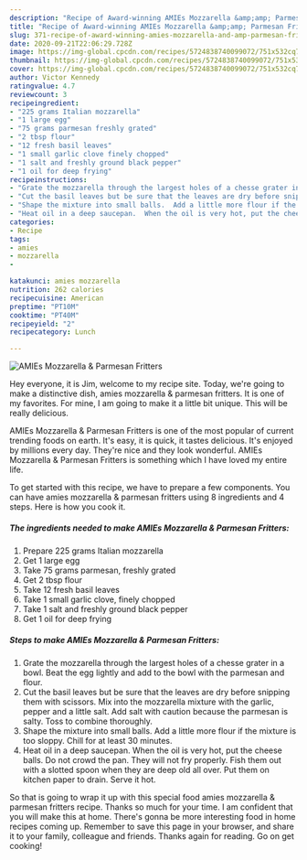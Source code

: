 ```yaml
---
description: "Recipe of Award-winning AMIEs Mozzarella &amp;amp; Parmesan Fritters"
title: "Recipe of Award-winning AMIEs Mozzarella &amp;amp; Parmesan Fritters"
slug: 371-recipe-of-award-winning-amies-mozzarella-and-amp-parmesan-fritters
date: 2020-09-21T22:06:29.728Z
image: https://img-global.cpcdn.com/recipes/5724838740099072/751x532cq70/amies-mozzarella-parmesan-fritters-recipe-main-photo.jpg
thumbnail: https://img-global.cpcdn.com/recipes/5724838740099072/751x532cq70/amies-mozzarella-parmesan-fritters-recipe-main-photo.jpg
cover: https://img-global.cpcdn.com/recipes/5724838740099072/751x532cq70/amies-mozzarella-parmesan-fritters-recipe-main-photo.jpg
author: Victor Kennedy
ratingvalue: 4.7
reviewcount: 3
recipeingredient:
- "225 grams Italian mozzarella"
- "1 large egg"
- "75 grams parmesan freshly grated"
- "2 tbsp flour"
- "12 fresh basil leaves"
- "1 small garlic clove finely chopped"
- "1 salt and freshly ground black pepper"
- "1 oil for deep frying"
recipeinstructions:
- "Grate the mozzarella through the largest holes of a chesse grater in a bowl.  Beat the egg lightly and add to the bowl with the parmesan and flour."
- "Cut the basil leaves but be sure that the leaves are dry before snipping them with scissors.  Mix into the mozzarella mixture with the garlic, pepper and a little salt.  Add salt with caution because the parmesan is salty.  Toss to combine thoroughly."
- "Shape the mixture into small balls.  Add a little more flour if the mixture is too sloppy.  Chill for at least 30 minutes."
- "Heat oil in a deep saucepan.  When the oil is very hot, put the cheese balls.  Do not crowd the pan.  They will not fry properly.  Fish them out with a slotted spoon when they are deep old all over.  Put them on kitchen paper to drain.  Serve it hot."
categories:
- Recipe
tags:
- amies
- mozzarella
- 

katakunci: amies mozzarella  
nutrition: 262 calories
recipecuisine: American
preptime: "PT10M"
cooktime: "PT40M"
recipeyield: "2"
recipecategory: Lunch

---
```



![AMIEs Mozzarella &amp; Parmesan Fritters](https://img-global.cpcdn.com/recipes/5724838740099072/751x532cq70/amies-mozzarella-parmesan-fritters-recipe-main-photo.jpg)

Hey everyone, it is Jim, welcome to my recipe site. Today, we're going to make a distinctive dish, amies mozzarella &amp; parmesan fritters. It is one of my favorites. For mine, I am going to make it a little bit unique. This will be really delicious.

AMIEs Mozzarella &amp; Parmesan Fritters is one of the most popular of current trending foods on earth. It's easy, it is quick, it tastes delicious. It's enjoyed by millions every day. They're nice and they look wonderful. AMIEs Mozzarella &amp; Parmesan Fritters is something which I have loved my entire life.




To get started with this recipe, we have to prepare a few components. You can have amies mozzarella &amp; parmesan fritters using 8 ingredients and 4 steps. Here is how you cook it.

<!--inarticleads1-->

##### The ingredients needed to make AMIEs Mozzarella &amp; Parmesan Fritters:

1. Prepare 225 grams Italian mozzarella
1. Get 1 large egg
1. Take 75 grams parmesan, freshly grated
1. Get 2 tbsp flour
1. Take 12 fresh basil leaves
1. Take 1 small garlic clove, finely chopped
1. Take 1 salt and freshly ground black pepper
1. Get 1 oil for deep frying




<!--inarticleads2-->

##### Steps to make AMIEs Mozzarella &amp; Parmesan Fritters:

1. Grate the mozzarella through the largest holes of a chesse grater in a bowl.  Beat the egg lightly and add to the bowl with the parmesan and flour.
1. Cut the basil leaves but be sure that the leaves are dry before snipping them with scissors.  Mix into the mozzarella mixture with the garlic, pepper and a little salt.  Add salt with caution because the parmesan is salty.  Toss to combine thoroughly.
1. Shape the mixture into small balls.  Add a little more flour if the mixture is too sloppy.  Chill for at least 30 minutes.
1. Heat oil in a deep saucepan.  When the oil is very hot, put the cheese balls.  Do not crowd the pan.  They will not fry properly.  Fish them out with a slotted spoon when they are deep old all over.  Put them on kitchen paper to drain.  Serve it hot.




So that is going to wrap it up with this special food amies mozzarella &amp; parmesan fritters recipe. Thanks so much for your time. I am confident that you will make this at home. There's gonna be more interesting food in home recipes coming up. Remember to save this page in your browser, and share it to your family, colleague and friends. Thanks again for reading. Go on get cooking!
